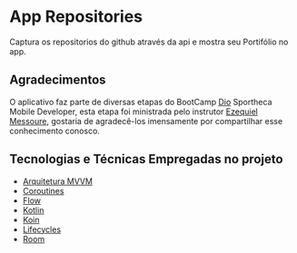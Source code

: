 # App Repositories

Captura os repositorios do github através da api e mostra seu Portifólio no app.


## Agradecimentos

O aplicativo faz parte de diversas etapas do BootCamp [Dio](https://digitalinnovation.one/) Sportheca Mobile Developer, esta etapa foi
ministrada pelo instrutor [Ezequiel Messoure](https://github.com/EzequielMessore), gostaria de agradecê-los
imensamente por compartilhar esse conhecimento conosco.

## Tecnologias e Técnicas Empregadas no projeto

- [Arquitetura MVVM](https://developer.android.com/jetpack/guide)
- [Coroutines](https://developer.android.com/kotlin/coroutines?hl=pt-br)
- [Flow](https://developer.android.com/kotlin/flow?hl=pt-br)
- [Kotlin](https://kotlinlang.org/)
- [Koin](https://insert-koin.io/)
- [Lifecycles](https://developer.android.com/topic/libraries/architecture/lifecycle)
- [Room](https://developer.android.com/training/data-storage/room)